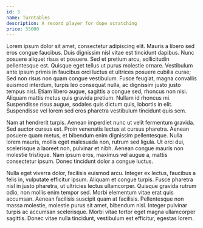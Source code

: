 ```yaml
---
id: 5
name: Turntables
description: A record player for dope scratching
price: 55000
---
```


Lorem ipsum dolor sit amet, consectetur adipiscing elit. Mauris a libero sed eros congue faucibus. Duis dignissim nisl vitae est tincidunt dapibus. Nunc posuere aliquet risus et posuere. Sed et pretium arcu, sollicitudin pellentesque est. Quisque eget tellus ut purus molestie ornare. Vestibulum ante ipsum primis in faucibus orci luctus et ultrices posuere cubilia curae; Sed non risus non quam congue vestibulum. Fusce feugiat, magna convallis euismod interdum, turpis leo consequat nulla, ac dignissim justo justo tempus nisl. Etiam libero augue, sagittis a congue sed, rhoncus non nisi. Aliquam mattis metus quis gravida pretium. Nullam id rhoncus mi. Suspendisse risus augue, sodales quis dictum quis, lobortis in elit. Suspendisse vel lorem sed eros pharetra vestibulum tincidunt quis sem.

Nam at hendrerit turpis. Aenean imperdiet nunc ut velit fermentum gravida. Sed auctor cursus est. Proin venenatis lectus at cursus pharetra. Aenean posuere quam metus, et bibendum enim dignissim pellentesque. Nulla lorem mauris, mollis eget malesuada non, rutrum sed ligula. Ut orci dui, scelerisque a laoreet non, pulvinar et nibh. Aenean congue mauris non molestie tristique. Nam ipsum eros, maximus vel augue a, mattis consectetur ipsum. Donec tincidunt dolor a congue luctus.

Nulla eget viverra dolor, facilisis euismod arcu. Integer ex lectus, faucibus a felis in, vulputate efficitur ipsum. Aliquam et congue turpis. Fusce pharetra nisl in justo pharetra, ut ultricies lectus ullamcorper. Quisque gravida rutrum odio, non mollis enim tempor sed. Morbi elementum vitae erat quis accumsan. Aenean facilisis suscipit quam at facilisis. Pellentesque non massa molestie, molestie purus sit amet, bibendum nisl. Integer pulvinar turpis ac accumsan scelerisque. Morbi vitae tortor eget magna ullamcorper sagittis. Donec vitae nulla tincidunt, vestibulum est efficitur, egestas lorem.
